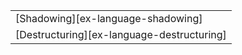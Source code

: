 ||
|--------|
| [Shadowing][ex-language-shadowing] |
| [Destructuring][ex-language-destructuring] |
